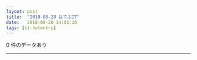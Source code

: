 ```yaml
---
layout: post
title:  "2018-08-28 はてぶIT"
date:   2018-08-28 14:01:16
tags: [it-hotentry]
---
```

0 件のデータあり

<hr>
